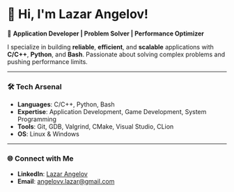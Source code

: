 # 👋 Hi, I'm Lazar Angelov!  
🚀 **Application Developer | Problem Solver | Performance Optimizer**  

I specialize in building **reliable**, **efficient**, and **scalable** applications with **C/C++**, **Python**, and **Bash**. Passionate about solving complex problems and pushing performance limits.  

---

### 🛠️ Tech Arsenal  
- **Languages**: C/C++, Python, Bash  
- **Expertise**: Application Development, Game Development, System Programming  
- **Tools**: Git, GDB, Valgrind, CMake, Visual Studio, CLion  
- **OS**: Linux & Windows
  
---

### 🌐 Connect with Me  
- **LinkedIn**: [Lazar Angelov](https://www.linkedin.com/in/lazarangelov)  
- **Email**: [angelovv.lazar@gmail.com](mailto:angelovv.lazar@gmail.com)  
